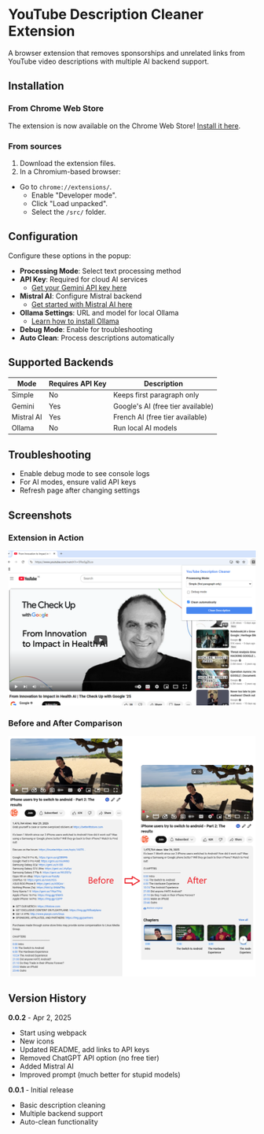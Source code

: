 # YouTube Description Cleaner Extension
A browser extension that removes sponsorships and unrelated links from YouTube video descriptions with multiple AI backend support.

## Installation

### From Chrome Web Store

The extension is now available on the Chrome Web Store! [Install it here](https://chromewebstore.google.com/detail/youtube-description-rewri/bkifbmkpjodnagcldhlonpegnfolnlin).

### From sources

1. Download the extension files.
2. In a Chromium-based browser:
  - Go to `chrome://extensions/`.
    - Enable "Developer mode".
    - Click "Load unpacked".
    - Select the `/src/` folder.

## Configuration

Configure these options in the popup:

- **Processing Mode**: Select text processing method
- **API Key**: Required for cloud AI services
  - [Get your Gemini API key here](https://aistudio.google.com/app/apikey)
- **Mistral AI**: Configure Mistral backend
  - [Get started with Mistral AI here](https://docs.mistral.ai/getting-started/quickstart/)
- **Ollama Settings**: URL and model for local Ollama
  - [Learn how to install Ollama](https://ollama.ai)
- **Debug Mode**: Enable for troubleshooting
- **Auto Clean**: Process descriptions automatically

## Supported Backends

| Mode       | Requires API Key | Description                          |
|------------|------------------|--------------------------------------|
| Simple     | No               | Keeps first paragraph only           |
| Gemini     | Yes              | Google's AI (free tier available)    |
| Mistral AI | Yes              | French AI (free tier available)      |
| Ollama     | No               | Run local AI models                  |

## Troubleshooting

- Enable debug mode to see console logs
- For AI modes, ensure valid API keys
- Refresh page after changing settings

## Screenshots

### Extension in Action
![Screenshot of the extension in action](screenshots/screenshot1280_800.png)

### Before and After Comparison
![Before and after comparison of a cleaned YouTube description](screenshots/before_after.png)

## Version History

**0.0.2** - Apr 2, 2025
- Start using webpack
- New icons
- Updated README, add links to API keys
- Removed ChatGPT API option (no free tier)
- Added Mistral AI
- Improved prompt (much better for stupid models)

**0.0.1** - Initial release
- Basic description cleaning
- Multiple backend support
- Auto-clean functionality
